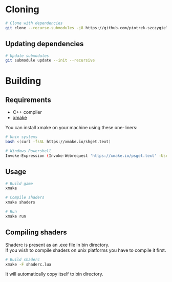 # Cloning

```bash
# Clone with dependencies
git clone --recurse-submodules -j8 https://github.com/piotrek-szczygiel/bgfx-imgui-template
```

## Updating dependencies

```bash
# Update submodules
git submodule update --init --recursive
```

# Building

## Requirements

- C++ compiler
- [xmake](https://xmake.io/)

You can install xmake on your machine using these one-liners:

```bash
# Unix systems
bash <(curl -fsSL https://xmake.io/shget.text)

# Windows Powershell
Invoke-Expression (Invoke-Webrequest 'https://xmake.io/psget.text' -UseBasicParsing).Content
```

## Usage

```bash
# Build game
xmake

# Compile shaders
xmake shaders

# Run
xmake run
```

## Compiling shaders

Shaderc is present as an .exe file in bin directory.  
If you wish to compile shaders on unix platforms you have to compile it first.

```bash
# Build shaderc
xmake -F shaderc.lua
```

It will automatically copy itself to bin directory.
